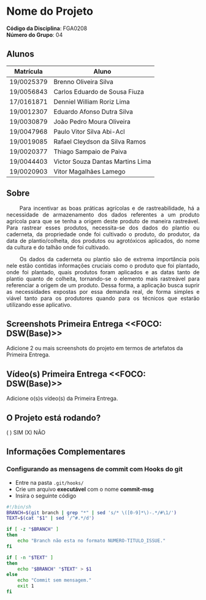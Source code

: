 <!-- **!! Atenção: Renomeie o seu repositório para (Ano.Semestre)_(Grupo)_(NomeDoProjeto)*. !!** 

**!! *Não coloque os nomes dos alunos no título do repositório*. !!**

**!! *Exemplo de título correto: 2021.2_G1_ProjetoPandora*. !!** 
 
 (Apague essa seção)-->

# Nome do Projeto

**Código da Disciplina**: FGA0208<br>
**Número do Grupo**: 04<br>

## Alunos
|Matrícula | Aluno |
| -- | -- |
|19/0025379|Brenno Oliveira Silva|
|19/0056843|Carlos Eduardo de Sousa Fiuza|
|17/0161871|Denniel William Roriz Lima|
|19/0012307|Eduardo Afonso Dutra Silva|
|19/0030879|João Pedro Moura Oliveira|
|19/0047968|Paulo Vitor Silva Abi-Acl|
|19/0019085|Rafael Cleydson da Silva Ramos|
|19/0020377|Thiago Sampaio de Paiva|
|19/0044403|Victor Souza Dantas Martins Lima|
|19/0020903|Vitor Magalhães Lamego|

## Sobre 
<p align="justify">&emsp;&emsp; Para incentivar as boas práticas agrícolas e de rastreabilidade, há a necessidade de armazenamento dos dados referentes a um produto agrícola para que se tenha a origem deste produto de maneira rastreável. Para rastrear esses produtos, necessita-se dos dados do plantio ou caderneta, da propriedade onde foi cultivado o produto, do produtor, da data de plantio/colheita, dos produtos ou agrotóxicos aplicados, do nome da cultura e do talhão onde foi cultivado.</p>
<p align="justify">&emsp;&emsp; Os dados da caderneta ou plantio são de extrema importância pois nele estão contidas informações cruciais como o produto que foi plantado, onde foi plantado, quais produtos foram aplicados e as datas tanto de plantio quanto de colheita, tornando-se o elemento mais rastreável para referenciar a origem de um produto. Dessa forma, a aplicação busca suprir as necessidades expostas por essa demanda real, de forma simples e viável tanto para os produtores quando para os técnicos que estarão utilizando esse aplicativo.</p>

## Screenshots Primeira Entrega <<FOCO: DSW(Base)>>
Adicione 2 ou mais screenshots do projeto em termos de artefatos da Primeira Entrega.

## Vídeo(s) Primeira Entrega <<FOCO: DSW(Base)>>
Adicione o(s)s vídeo(s) da Primeira Entrega.
<!--
## Screenshots Segunda Entrega <<FOCO: DSW(Modelagem)>>
Adicione 2 ou mais screenshots do projeto em termos de artefatos da Segunda Entrega.

## Vídeo(s) Segunda Entrega <<FOCO: DSW(Modelagem)>>
Adicione o(s)s vídeo(s) da Segunda Entrega.

## Screenshots Terceira Entrega <<FOCO: DSW(Padrões de Projeto)>>
Adicione 2 ou mais screenshots do projeto em termos de artefatos da Terceira Entrega.

## Vídeo(s) Terceira Entrega <<FOCO: DSW(Padrões de Projeto)>>
Adicione o(s)s vídeo(s) da Terceira Entrega.

## Screenshots Quarta Entrega (FINAL) <<FOCOS: Arquitetura & Reutilização de Software & PROJETO FINAL>>
Adicione 2 ou mais screenshots do projeto em termos de interface e/ou funcionamento.

## Vídeo(s) Quarta Entrega (FINAL) <<FOCOS: Arquitetura & Reutilização de Software & PROJETO FINAL>>
Adicione o(s)s vídeo(s) da Entrega Final.

## Descritivo dos Principais Aspectos Técnicos 
**Principal(is) Metodologia(s) Adotada(s)**: xxxxxx<br>
**Principais Linguagens Utilizadas e/ou Pretendidas**: xxxxxx<br>
**Principais Tecnologias Utilizadas e/ou Pretendidas**: xxxxxx<br>
**Principal(is) Estilo(s) Arquitetural(is) Adotado(s)**: xxxxxx<br>
-->

## O Projeto está rodando?
( ) SIM
(X) NÃO
<!-- Se SIM, insira um manual (ou um script) para auxiliar ainda mais os interessados em consultar o projeto. -->

## Informações Complementares 
### Configurando as mensagens de commit com Hooks do git
- Entre na pasta `.git/hooks/`
- Crie um arquivo **executável** com o nome **commit-msg**
- Insira o seguinte código

```bash
#!/bin/sh
BRANCH=$(git branch | grep "*" | sed 's/* \([0-9]*\)-.*/#\1/')
TEXT=$(cat "$1" | sed '/^#.*/d')

if [ -z "$BRANCH" ]
then
    echo "Branch não esta no formato NUMERO-TITULO_ISSUE."
fi

if [ -n "$TEXT" ]
then
    echo "$BRANCH" "$TEXT" > $1
else
    echo "Commit sem mensagem."
    exit 1
fi
```

